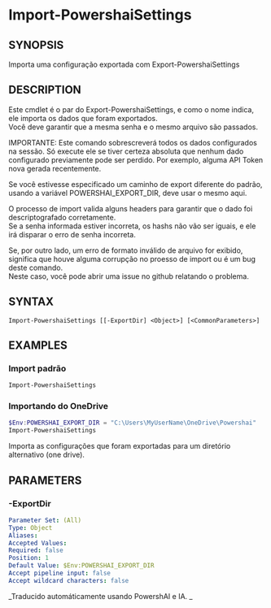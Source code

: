 ﻿---
external help file: powershai-help.xml
schema: 2.0.0
powershai: true
---

# Import-PowershaiSettings

## SYNOPSIS <!--!= @#Synop !-->
Importa uma configuração exportada com Export-PowershaiSettings

## DESCRIPTION <!--!= @#Desc !-->
Este cmdlet é o par do Export-PowershaiSettings, e como o nome indica, ele importa os dados que foram exportados.  
Você deve garantir que a mesma senha e o mesmo arquivo são passados.  

IMPORTANTE: Este comando sobrescreverá todos os dados configurados na sessão. Só execute ele se tiver certeza absoluta que nenhum dado configurado previamente pode ser perdido.
Por exemplo, alguma API Token nova gerada recentemente.

Se você estivesse especificado um caminho de export diferente do padrão, usando a variável POWERSHAI_EXPORT_DIR, deve usar o mesmo aqui.

O processo de import valida alguns headers para garantir que o dado foi descriptografado corretamente.  
Se a senha informada estiver incorreta, os hashs não vão ser iguais, e ele irá disparar o erro de senha incorreta.

Se, por outro lado, um erro de formato inválido de arquivo for exibido, significa que houve alguma corrupção no proesso de import ou é um bug deste comando.  
Neste caso, você pode abrir uma issue no github relatando o problema.

## SYNTAX <!--!= @#Syntax !-->

```
Import-PowershaiSettings [[-ExportDir] <Object>] [<CommonParameters>]
```

## EXAMPLES <!--!= @#Ex !-->

### Import padrão
```powershell
Import-PowershaiSettings
```

### Importando do OneDrive
```powershell
$Env:POWERSHAI_EXPORT_DIR = "C:\Users\MyUserName\OneDrive\Powershai"
Import-PowershaiSettings
```
Importa as configurações que foram exportadas para um diretório alternativo (one drive).

## PARAMETERS <!--!= @#Params !-->

### -ExportDir

```yml
Parameter Set: (All)
Type: Object
Aliases: 
Accepted Values: 
Required: false
Position: 1
Default Value: $Env:POWERSHAI_EXPORT_DIR
Accept pipeline input: false
Accept wildcard characters: false
```




<!--PowershaiAiDocBlockStart-->
_Traducido automáticamente usando PowershAI e IA. 
_
<!--PowershaiAiDocBlockEnd-->
